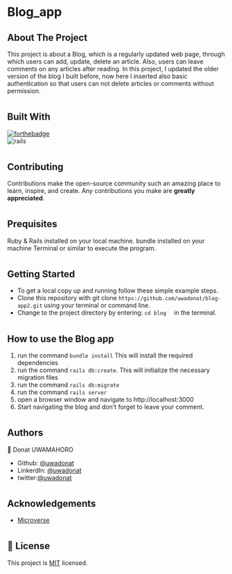 # Blog_app



## About The Project

This project is about a Blog, which is a regularly updated web page, through which users can add, update, delete an article. Also, users can leave comments on any articles after reading. In this project, I updated the older version of the blog I built before, now here I inserted also basic authentication so that users can not delete articles or comments without permission.

#


## Built With


[![forthebadge](https://forthebadge.com/images/badges/made-with-ruby.svg)](https://forthebadge.com) </br>
![rails](https://img.shields.io/badge/Ruby_on_Rails-CC0000?style=for-the-badge&logo=ruby-on-rails&logoColor=white)

#

## Contributing

Contributions make the open-source community such an amazing place to learn, inspire, and create. Any contributions you make are **greatly appreciated**.

#

## Prequisites

Ruby & Rails installed on your local machine.
bundle installed on your machine
Terminal or similar to execute the program.

#

## Getting Started


- To get a local copy up and running follow these simple example steps.
- Clone this repository with git clone ```https://github.com/uwadonat/blog-app2.git``` using your terminal or command line.
- Change to the project directory by entering: ```cd blog  ``` in the terminal.

#

## How to use the Blog app
1. run the command ```bundle install```   This will install the required dependencies
2. run the command ```rails db:create```. This will initialize the necessary migration files
3. run the command ```rails db:migrate``` 
4. run the command ```rails server```
5. open a browser window and navigate to http://localhost:3000
6. Start navigating the blog and don't forget to leave your comment.

#

## Authors

👤 Donat UWAMAHORO

- Github: [@uwadonat](https://github.com/uwadonat)
- LinkerdIn: [@uwadonat](https://www.linkedin.com/in/uwadonat/)
- twitter:[@uwadonat](https://twitter.com/uwamahoroDonat)


#

## Acknowledgements

* [Microverse](https://www.microverse.org/)

#

## 📝 License

This project is [MIT](https://choosealicense.com/licenses/mit/) licensed.


